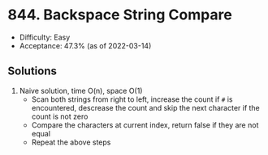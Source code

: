 # 844. Backspace String Compare
- Difficulty: Easy
- Acceptance: 47.3% (as of 2022-03-14)

## Solutions
1. Naive solution, time O(n), space O(1)
   * Scan both strings from right to left, increase the count if `#` is encountered, descrease the count and skip the next character if the count is not zero
   * Compare the characters at current index, return false if they are not equal
   * Repeat the above steps
